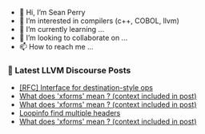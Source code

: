 - 👋 Hi, I’m Sean Perry
- 👀 I’m interested in compilers (c++, COBOL, llvm)
- 🌱 I’m currently learning ...
- 💞️ I’m looking to collaborate on ...
- 📫 How to reach me ...

<!---
s66perry/s66perry is a ✨ special ✨ repository because its `README.md` (this file) appears on your GitHub profile.
You can click the Preview link to take a look at your changes.
--->
### 📕 Latest LLVM Discourse Posts

<!-- DISCOURSE-LLVM:START -->
- [[RFC] Interface for destination-style ops](https://discourse.llvm.org/t/rfc-interface-for-destination-style-ops/64056#post_10)
- [What does &#39;xforms&#39; mean ? &lpar;context included in post&rpar;](https://discourse.llvm.org/t/what-does-xforms-mean-context-included-in-post/64061#post_3)
- [What does &#39;xforms&#39; mean ? &lpar;context included in post&rpar;](https://discourse.llvm.org/t/what-does-xforms-mean-context-included-in-post/64061#post_2)
- [Loopinfo find multiple headers](https://discourse.llvm.org/t/loopinfo-find-multiple-headers/64057#post_3)
- [What does &#39;xforms&#39; mean ? &lpar;context included in post&rpar;](https://discourse.llvm.org/t/what-does-xforms-mean-context-included-in-post/64061#post_1)
<!-- DISCOURSE-LLVM:END -->
